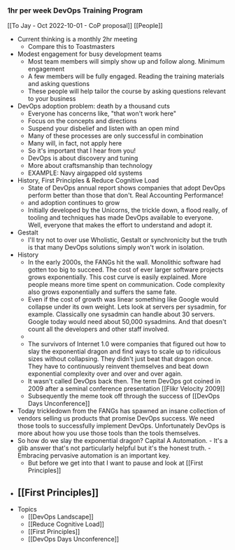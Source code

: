 ### 1hr per week DevOps Training Program
[[To Jay - Oct 2022-10-01 - CoP proposal]]
[[People]]

- Current thinking is a monthly 2hr meeting
	- Compare this to Toastmasters
- Modest engagement for busy development teams
	- Most team members will simply show up and follow along. Minimum engagement
	- A few members will be fully engaged. Reading the training materials and asking questions
	- These people will help tailor the course by asking questions relevant to your business
- DevOps adoption problem: death by a thousand cuts
	- Everyone has concerns like, "that won't work here"
	- Focus on the concepts and directions
	- Suspend your disbelief and listen with an open mind
	- Many of these processes are only successful in combination
	- Many will, in fact, not apply here
	- So it's important that I hear from you!
	- DevOps is about discovery and tuning
	- More about craftsmanship than technology
	- EXAMPLE: Navy airgapped old systems
- History, First Principles & Reduce Cognitive Load
	- State of DevOps annual report shows companies that adopt DevOps perform better than those that don't. Real Accounting Performance!
	- and adoption continues to grow
	- Initially developed by the Unicorns, the trickle down, a flood really, of tooling and techniques has made DevOps available to everyone. Well, everyone that makes the effort to understand and adopt it.
- Gestalt
	- I'll try not to over use Wholistic, Gestalt or synchronicity but the truth is that many DevOps solutions simply won't work in isolation.
- History
	- In the early 2000s, the FANGs hit the wall.  Monolithic software had gotten too big to succeed. The cost of ever larger software projects grows exponentially. This cost curve is easily explained. More people means more time spent on communication.  Code complexity also grows exponentially and suffers the same fate.
	- Even if the cost of growth was linear something like Google would collapse under its own weight.  Lets look at servers per sysadmin, for example. Classically one sysadmin can handle about 30 servers.  Google today would need about 50,000 sysadmins. And that doesn't count all the developers and other staff involved.
	- 
	- The survivors of Internet 1.0 were companies that figured out how to slay the exponential dragon and find ways to scale up to ridiculous sizes without collapsing. They didn't just beat that dragon once.  They have to continuously reinvent themselves and beat down exponential complexity over and over and over again.
	- It wasn't called DevOps back then.  The term DevOps got coined in 2009 after a seminal conference presentation  [[Flikr Velocity 2009]]
	- Subsequently the meme took off through the success of   [[DevOps Days Unconference]]
- Today trickledown from the FANGs has spawned an insane collection of vendors selling us products that promise DevOps success. We need those tools to successfully implement DevOps. Unfortunately DevOps is more about how you use those tools than the tools themselves.
- So how do we slay the exponential dragon? Capital A Automation.
		- It's a glib answer that's not particularly helpful but it's the honest truth.
		- Embracing pervasive automation is an important key.
	- But before we get into that I want to pause and look at [[First Principles]]
- [[First Principles]]
	- 
- Topics
	- [[DevOps Landscape]]
	- [[Reduce Cognitive Load]]
	- [[First Principles]]
	- [[DevOps Days Unconference]]